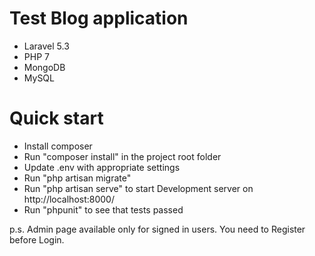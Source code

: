 # Test Blog application
- Laravel 5.3
- PHP 7
- MongoDB
- MySQL

# Quick start
- Install composer
- Run "composer install" in the project root folder
- Update .env with appropriate settings
- Run "php artisan migrate"
- Run "php artisan serve" to start Development server on http://localhost:8000/
- Run "phpunit" to see that tests passed

p.s. Admin page available only for signed in users. You need to Register before Login.
